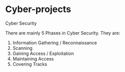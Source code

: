 # Cyber-projects

Cyber Security

There are mainly 5 Phases in Cyber Security. They are:
1. Information Gathering / Reconnaissance
2. Scanning
3. Gaining Access / Exploitation
4. Maintaining Access
5. Covering Tracks

